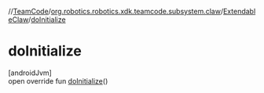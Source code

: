 //[TeamCode](../../../index.md)/[org.robotics.robotics.xdk.teamcode.subsystem.claw](../index.md)/[ExtendableClaw](index.md)/[doInitialize](do-initialize.md)

# doInitialize

[androidJvm]\
open override fun [doInitialize](do-initialize.md)()
